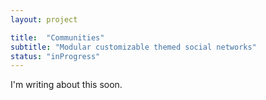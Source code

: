 ```yaml
---
layout: project

title:  "Communities"
subtitle: "Modular customizable themed social networks"
status: "inProgress"
---
```

I'm writing about this soon.